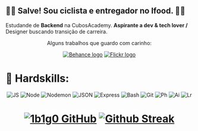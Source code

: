 
<div align="left">
<h2>
✌🏾 Salve! Sou ciclista e entregador no Ifood. 🚴🏽 
</h2>

Estudande de **Backend** na CubosAcademy. **Aspirante a dev & tech lover /** Designer buscando transição de carreira. 

<div align="center">
<p>Alguns trabalhos que guardo com carinho:</p>

<a href="https://www.behance.net/igorbrunossi" target="_blank">
<img alt="Behance logo" src="https://img.shields.io/badge/portfólio-1769FF?style=for-the-badge&logo=Behance&logoColor=white"></a>
<a href="https://www.behance.net/igorbrunossi" target="_blank">
<img alt="Flickr logo" src="https://img.shields.io/badge/-fotografias-0063DC?style=for-the-badge&logo=Flickr&logoColor=white"></a>


</div>
</div>

<h1>💪 Hardskills:</h1>

<div align="center">

![JS](https://img.shields.io/badge/-Javascript-yellow?style=for-the-badge&logo=Javascript&logoColor=white)
![Node](https://img.shields.io/badge/-Node.js-339933?style=for-the-badge&logo=node.js&logoColor=white)
![Nodemon](https://img.shields.io/badge/-Nodemon-76D04B?style=for-the-badge&logo=nodemon&logoColor=white)
![JSON](https://img.shields.io/badge/-JSON-grey?style=for-the-badge&logo=JSON&logoColor=white)
![Express](https://img.shields.io/badge/-express-000000?style=for-the-badge&logo=express&logoColor=white)
![Bash](https://img.shields.io/badge/-Bash-4eaa25?style=for-the-badge&logo=gnubash&logoColor=white)
![Git](https://img.shields.io/badge/-Git-f05032?style=for-the-badge&logo=git&logoColor=white)
![Ph](https://img.shields.io/badge/-Photoshop-31A8FF?style=for-the-badge&logo=AdobePhotoshop&logoColor=white)
![Ai](https://img.shields.io/badge/-Illustrator-FF9A00?style=for-the-badge&logo=AdobeIllustrator&logoColor=white)
![Lr](https://img.shields.io/badge/-Lightroom-31A8FF?style=for-the-badge&logo=AdobeLightroom&logoColor=white)

<h1>

[![1b1g0 GitHub](https://github-readme-stats.vercel.app/api?username=1b1g0&show_icons=true&theme=tokyonight&bg_color=11111100&hide_border=true&locale=pt-BR&hide_rank=true&custom_title=Infos%20Git%20🚀&card_width=330)](https://github.com/1b1g0)
[![Github Streak](https://github-readme-streak-stats.herokuapp.com/?user=1b1g0&theme=tokyonight&show_icons=true&background=11111100&hide_border=true&locale=pt-BR&card_width=410)](https://github.com/1b1g0)

</h1>
</div>
